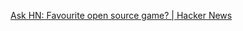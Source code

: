
[Ask HN: Favourite open source game? | Hacker News](https://news.ycombinator.com/item?id=31590724)
